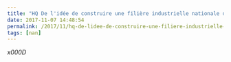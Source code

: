 ```yaml
---
title: "HQ De l'idée de construire une filière industrielle nationale de la mobilité"
date: 2017-11-07 14:48:54
permalink: /2017/11/hq-de-lidee-de-construire-une-filiere-industrielle-nationale-de-la-mobilite.html
tags: [nan]
---
```


_x000D_

